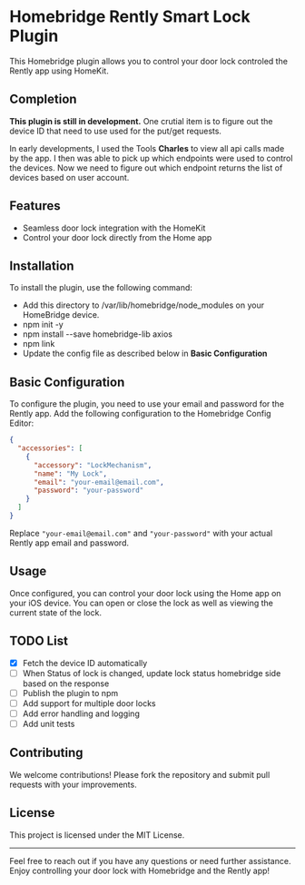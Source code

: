 # Homebridge Rently Smart Lock Plugin

This Homebridge plugin allows you to control your door lock controled the Rently app using HomeKit.

## Completion

**This plugin is still in development.**
One crutial item is to figure out the device ID that need to use used for the put/get requests.

In early developments, I used the Tools **Charles** to view all api calls made by the app. I then was able to pick up which endpoints were used to control the devices. Now we need to figure out which endpoint returns the list of devices based on user account.

## Features

- Seamless door lock integration with the HomeKit
- Control your door lock directly from the Home app

## Installation

To install the plugin, use the following command:

- Add this directory to /var/lib/homebridge/node_modules on your HomeBridge device.
- npm init -y
- npm install --save homebridge-lib axios
- npm link
- Update the config file as described below in **Basic Configuration**

## Basic Configuration

To configure the plugin, you need to use your email and password for the Rently app. Add the following configuration to the Homebridge Config Editor:

```json
{
  "accessories": [
    {
      "accessory": "LockMechanism",
      "name": "My Lock",
      "email": "your-email@email.com",
      "password": "your-password"
    }
  ]
}
```

Replace `"your-email@email.com"` and `"your-password"` with your actual Rently app email and password.

## Usage

Once configured, you can control your door lock using the Home app on your iOS device. You can open or close the lock as well as viewing the current state of the lock.

## TODO List

- [x] Fetch the device ID automatically
- [ ] When Status of lock is changed, update lock status homebridge side based on the response
- [ ] Publish the plugin to npm
- [ ] Add support for multiple door locks
- [ ] Add error handling and logging
- [ ] Add unit tests

## Contributing

We welcome contributions! Please fork the repository and submit pull requests with your improvements.

## License

This project is licensed under the MIT License.

---

Feel free to reach out if you have any questions or need further assistance. Enjoy controlling your door lock with Homebridge and the Rently app!
